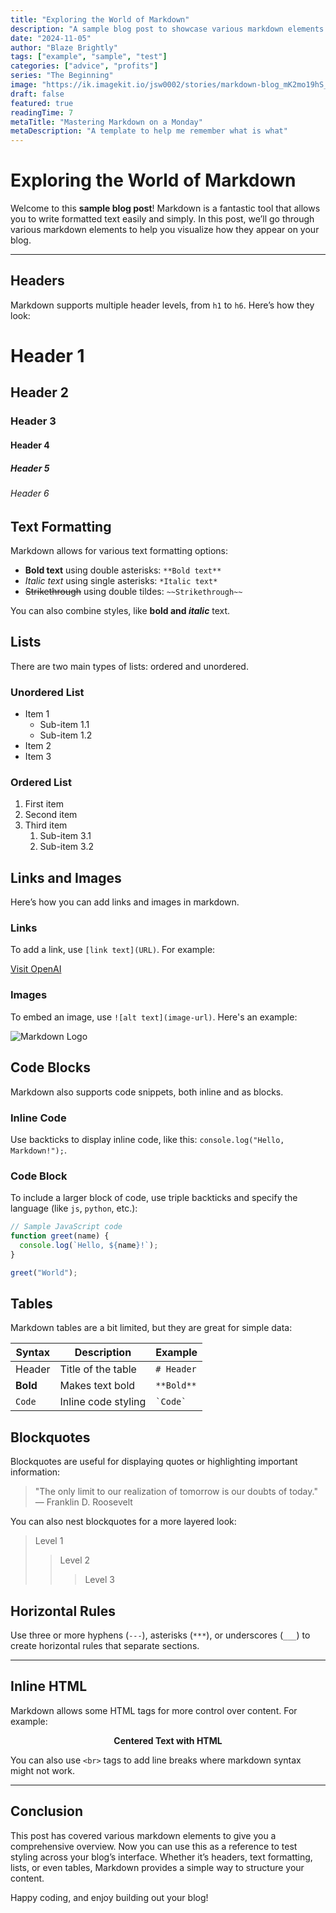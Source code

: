 ```yaml
---
title: "Exploring the World of Markdown"
description: "A sample blog post to showcase various markdown elements for styling purposes."
date: "2024-11-05"
author: "Blaze Brightly"
tags: ["example", "sample", "test"]
categories: ["advice", "profits"]
series: "The Beginning"
image: "https://ik.imagekit.io/jsw0002/stories/markdown-blog_mK2mo19hS_.webp"
draft: false
featured: true
readingTime: 7
metaTitle: "Mastering Markdown on a Monday"
metaDescription: "A template to help me remember what is what"
---
```


# Exploring the World of Markdown

Welcome to this **sample blog post**! Markdown is a fantastic tool that allows you to write formatted text easily and simply. In this post, we’ll go through various markdown elements to help you visualize how they appear on your blog.

---

## Headers

Markdown supports multiple header levels, from `h1` to `h6`. Here’s how they look:

# Header 1

## Header 2

### Header 3

#### Header 4

##### Header 5

###### Header 6

## Text Formatting

Markdown allows for various text formatting options:

- **Bold text** using double asterisks: `**Bold text**`
- _Italic text_ using single asterisks: `*Italic text*`
- ~~Strikethrough~~ using double tildes: `~~Strikethrough~~`

You can also combine styles, like **bold and _italic_** text.

## Lists

There are two main types of lists: ordered and unordered.

### Unordered List

- Item 1
  - Sub-item 1.1
  - Sub-item 1.2
- Item 2
- Item 3

### Ordered List

1. First item
2. Second item
3. Third item
   1. Sub-item 3.1
   2. Sub-item 3.2

## Links and Images

Here’s how you can add links and images in markdown.

### Links

To add a link, use `[link text](URL)`. For example:

[Visit OpenAI](https://www.openai.com)

### Images

To embed an image, use `![alt text](image-url)`. Here's an example:

![Markdown Logo](https://upload.wikimedia.org/wikipedia/commons/4/48/Markdown-mark.svg)

## Code Blocks

Markdown also supports code snippets, both inline and as blocks.

### Inline Code

Use backticks to display inline code, like this: `console.log("Hello, Markdown!");`.

### Code Block

To include a larger block of code, use triple backticks and specify the language (like `js`, `python`, etc.):

```javascript
// Sample JavaScript code
function greet(name) {
  console.log(`Hello, ${name}!`);
}

greet("World");
```

## Tables

Markdown tables are a bit limited, but they are great for simple data:

| Syntax   | Description         | Example      |
| -------- | ------------------- | ------------ |
| Header   | Title of the table  | `# Header`   |
| **Bold** | Makes text bold     | `**Bold**`   |
| `Code`   | Inline code styling | `` `Code` `` |

## Blockquotes

Blockquotes are useful for displaying quotes or highlighting important information:

> "The only limit to our realization of tomorrow is our doubts of today."  
> — Franklin D. Roosevelt

You can also nest blockquotes for a more layered look:

> Level 1
>
> > Level 2
> >
> > > Level 3

## Horizontal Rules

Use three or more hyphens (`---`), asterisks (`***`), or underscores (`___`) to create horizontal rules that separate sections.

---

## Inline HTML

Markdown allows some HTML tags for more control over content. For example:

<div style="text-align: center;">
  <strong>Centered Text with HTML</strong>
</div>

You can also use `<br>` tags to add line breaks where markdown syntax might not work.

---

## Conclusion

This post has covered various markdown elements to give you a comprehensive overview. Now you can use this as a reference to test styling across your blog’s interface. Whether it’s headers, text formatting, lists, or even tables, Markdown provides a simple way to structure your content.

Happy coding, and enjoy building out your blog!
